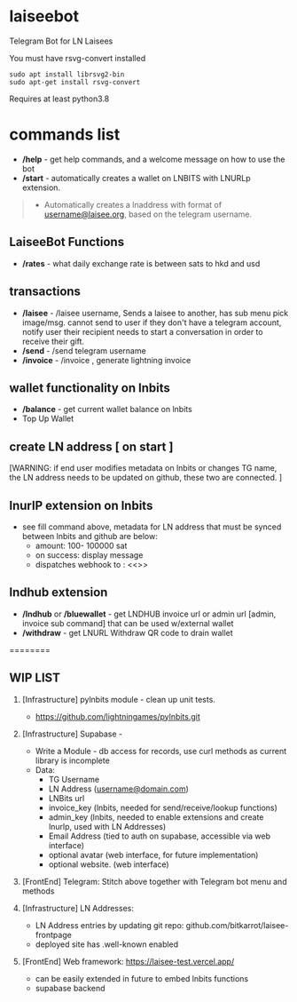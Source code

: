 # laiseebot
Telegram Bot for LN Laisees

You must have rsvg-convert installed 

```
sudo apt install librsvg2-bin
sudo apt-get install rsvg-convert
```

Requires at least python3.8


# commands list
- **/help** - get help commands, and a welcome message on how to use the bot
- **/start** - automatically creates a wallet on LNBITS with LNURLp extension. 
> * Automatically creates a lnaddress with format of username@laisee.org, based on the telegram username. 

## LaiseeBot Functions
- **/rates** - what daily exchange rate is between sats to hkd and usd

## transactions
- **/laisee** - /laisee <amt> username, Sends a laisee to another, has sub menu pick image/msg. 
   cannot send to user if they don't have a telegram account,
   notify user their recipient needs to start a conversation in order to receive their gift.    
- **/send** - /send <amt> telegram username
- **/invoice** - /invoice <amt> , generate lightning invoice
   
## wallet functionality on lnbits
- **/balance** - get current wallet balance on lnbits
- Top Up Wallet
   
## create LN address [ on start ]
   [WARNING: if end user modifies metadata on lnbits or changes TG name, the LN address needs to be updated on github, these two are connected. ]

## lnurlP extension on lnbits
- see fill command above, metadata for LN address that must be synced between lnbits and github are below:
    * amount: 100- 100000 sat
    * on success: display message 
    * dispatches webhook to : <<>>

## lndhub extension
- **/lndhub** or **/bluewallet** - get LNDHUB invoice url or admin url [admin, invoice sub command] that can be used w/external wallet
- **/withdraw** - get LNURL Withdraw QR code to drain wallet

========

## WIP LIST

1) [Infrastructure] pylnbits module - clean up unit tests.
    * https://github.com/lightningames/pylnbits.git

2) [Infrastructure] Supabase -  
    * Write a Module - db access for records, use curl methods as current library is incomplete
    * Data: 
      - TG Username
      - LN Address (username@domain.com)
      - LNBits url
      - invoice_key (lnbits, needed for send/receive/lookup functions)
      - admin_key (lnbits, needed to enable extensions and create lnurlp, used with LN Addresses) 
      - Email Address (tied to auth on supabase, accessible via web interface)
      - optional avatar (web interface, for future implementation)
      - optional website. (web interface)  

3) [FrontEnd] Telegram: Stitch above together with Telegram bot menu and methods

4) [Infrastructure] LN Addresses:
    * LN Address entries by updating git repo: github.com/bitkarrot/laisee-frontpage
    * deployed site has .well-known enabled
 
5) [FrontEnd] Web framework: https://laisee-test.vercel.app/
    * can be easily extended in future to embed lnbits functions
    * supabase backend
